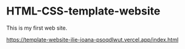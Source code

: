 # HTML-CSS-template-website
This is my first web site.

https://template-website-ilie-ioana-psoqdlwut.vercel.app/index.html

